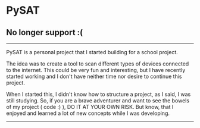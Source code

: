 
# PySAT

## No longer support :(

----------------------------------------------------------------------------

PySAT is a personal project that I started building for a school project.

The idea was to create a tool to scan different types of devices connected to the internet.
This could be very fun and interesting, but I have recently started working and I don't have neither 
time nor desire to continue this project.

When I started this, I didn't know how to structure a project, as I said, I was still studying.
So, if you are a brave adventurer and want to see the bowels of my project ( code :) ), DO IT 
AT YOUR OWN RISK. But know, that I enjoyed and learned a lot of new concepts while I was developing.

----------------------------------------------------------------------------
